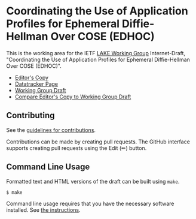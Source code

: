 # Coordinating the Use of Application Profiles for Ephemeral Diffie-Hellman Over COSE (EDHOC)

This is the working area for the IETF [LAKE Working Group](https://datatracker.ietf.org/wg/lake/documents/) Internet-Draft, "Coordinating the Use of Application Profiles for Ephemeral Diffie-Hellman Over COSE (EDHOC)".

* [Editor's Copy](https://lake-wg.github.io/app-profiles/#go.draft-ietf-lake-app-profiles.html)
* [Datatracker Page](https://datatracker.ietf.org/doc/draft-ietf-lake-app-profiles)
* [Working Group Draft](https://datatracker.ietf.org/doc/html/draft-ietf-lake-app-profiles)
* [Compare Editor's Copy to Working Group Draft](https://lake-wg.github.io/app-profiles/#go.draft-ietf-lake-app-profiles.diff)


## Contributing

See the
[guidelines for contributions](https://github.com/lake-wg/app-profiles/blob/main/CONTRIBUTING.md).

Contributions can be made by creating pull requests.
The GitHub interface supports creating pull requests using the Edit (✏) button.


## Command Line Usage

Formatted text and HTML versions of the draft can be built using `make`.

```sh
$ make
```

Command line usage requires that you have the necessary software installed.  See
[the instructions](https://github.com/martinthomson/i-d-template/blob/main/doc/SETUP.md).

